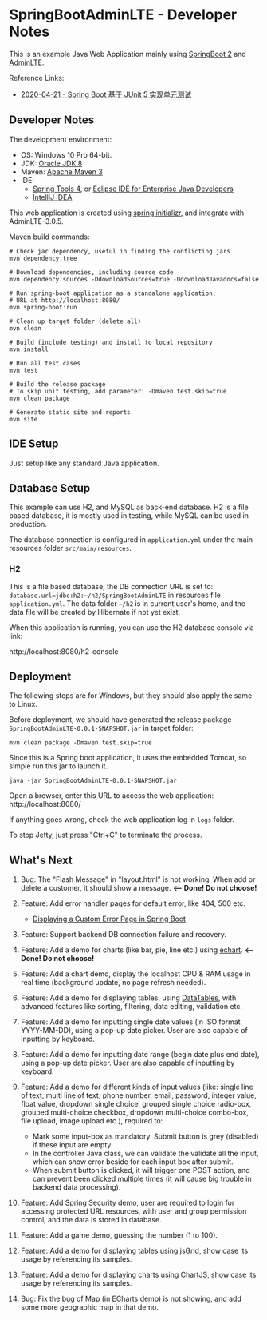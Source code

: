 # SpringBootAdminLTE - Developer Notes



This is an example Java Web Application mainly using [SpringBoot 2](https://spring.io/projects/spring-boot) and [AdminLTE](https://adminlte.io/).



Reference Links:

* [2020-04-21 - Spring Boot 基于 JUnit 5 实现单元测试](https://www.jianshu.com/p/4648fd55830e)



## Developer Notes

The development environment:

  - OS: Windows 10 Pro 64-bit.
  - JDK: [Oracle JDK 8](https://www.oracle.com/java/technologies/javase-downloads.html)
  - Maven: [Apache Maven 3](https://maven.apache.org/)
  - IDE: 
    - [Spring Tools 4](https://spring.io/tools), or [Eclipse IDE for Enterprise Java Developers](https://www.eclipse.org/downloads/packages/)
    - [IntelliJ IDEA](https://www.jetbrains.com/idea/)



This web application is created using [spring initializr](https://start.spring.io/), and integrate with AdminLTE-3.0.5.

Maven build commands:

```shell
# Check jar dependency, useful in finding the conflicting jars
mvn dependency:tree

# Download dependencies, including source code
mvn dependency:sources -DdownloadSources=true -DdownloadJavadocs=false

# Run spring-boot application as a standalone application, 
# URL at http://localhost:8080/
mvn spring-boot:run

# Clean up target folder (delete all)
mvn clean

# Build (include testing) and install to local repository
mvn install

# Run all test cases
mvn test

# Build the release package
# To skip unit testing, add parameter: -Dmaven.test.skip=true
mvn clean package

# Generate static site and reports
mvn site
```




## IDE Setup

Just setup like any standard Java application. 



## Database Setup

This example can use H2, and MySQL as back-end database. H2 is a file based database, it is mostly used in testing, while MySQL can be used in production.

The database connection is configured in `application.yml` under the main resources folder `src/main/resources`.


### H2

This is a file based database, the DB connection URL is set to: `database.url=jdbc:h2:~/h2/SpringBootAdminLTE` in resources file `application.yml`. The data folder  `~/h2` is in current user's home, and the data file will be created by Hibernate if not yet exist.

When this application is running, you can use the H2 database console via link: 

http://localhost:8080/h2-console



## Deployment

The following steps are for Windows, but they should also apply the same to Linux.

Before deployment, we should have generated the release package `SpringBootAdminLTE-0.0.1-SNAPSHOT.jar` in target folder:

```shell
mvn clean package -Dmaven.test.skip=true
```

Since this is a Spring boot application, it uses the embedded Tomcat, so simple run this jar to launch it.

```shell
java -jar SpringBootAdminLTE-0.0.1-SNAPSHOT.jar
```

Open a browser, enter this URL to access the web application: http://localhost:8080/

If anything goes wrong, check the web application log in `logs` folder.



To stop Jetty, just press "Ctrl+C" to terminate the process.



## What's Next

1. Bug: The "Flash Message" in "layout.html" is not working. When add or delete a customer, it should show a message.  **<-- Done! Do not choose!**

2. Feature: Add error handler pages for default error, like 404, 500 etc.

   * [Displaying a Custom Error Page in Spring Boot](https://attacomsian.com/blog/spring-boot-custom-error-page)

3. Feature: Support backend DB connection failure and recovery.

4. Feature: Add a demo for charts (like bar, pie, line etc.) using [echart](https://echarts.apache.org).  **<-- Done! Do not choose!**

5. Feature: Add a chart demo, display the localhost CPU & RAM usage in real time (background update, no page refresh needed).

6. Feature: Add a demo for displaying tables, using [DataTables](https://www.datatables.net/), with advanced features like sorting, filtering, data editing, validation etc.

7. Feature: Add a demo for inputting single date values (in ISO format YYYY-MM-DD), using a pop-up date picker. User are also capable of inputting by keyboard.

8. Feature: Add a demo for inputting date range (begin date plus end date), using a pop-up date picker. User are also capable of inputting by keyboard.

9. Feature: Add a demo for different kinds of input values (like: single line of text, multi line of text, phone number, email, password, integer value, float value, dropdown single choice, grouped single choice radio-box, grouped multi-choice checkbox, dropdown multi-choice combo-box, file upload, image upload etc.), required to:
   * Mark some input-box as mandatory.  Submit button is grey (disabled) if these input are empty.
   * In the controller Java class, we can validate the validate all the input, which can show error beside for each input box after submit. 
   * When submit button is clicked, it will trigger one POST action, and can prevent been clicked multiple times (it will cause big trouble in backend data processing).
   
10. Feature: Add Spring Security demo, user are required to login for accessing protected URL resources, with user and group permission control, and the data is stored in database.

11. Feature: Add a game demo, guessing the number (1 to 100).

12. Feature: Add a demo for displaying tables using [jsGrid](http://js-grid.com/), show case its usage by referencing its samples.

13. Feature: Add a demo for displaying charts using [ChartJS](https://www.chartjs.org), show case its usage by referencing its samples.

14. Bug: Fix the bug of Map (in ECharts demo) is not showing, and add some more geographic map in that demo.

    




